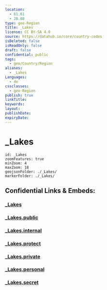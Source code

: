 ```yaml
---
location:
  - 61.61
  - 28.88
type: geo-Region
title: _Lakes
license: CC BY-SA 4.0
source: https://datahub.io/core/country-codes
isDeleted: false
isReadOnly: false
draft: false
confidential: public
tags:
  - geo/Country/Region
aliases:
  - _Lakes
Languages:
  - de
cssclasses:
  - geo-Region
publish: true
linkTitle:
keywords:
layout:
publishDate:
expiryDate:
---
```


# _Lakes

```leaflet
id: _Lakes
zoomFeatures: true 
minZoom: 4 
maxZoom: 18
geojsonFolder: ./_Lakes/
markerFolder: ./_Lakes/
```


## Confidential Links & Embeds: 

### [_Lakes](/_Standards/Earth/Continent/Europe/Europe~North/Finland/Provinces~Finland/Eastern_Finland/counties~Eastern_Finland/Savonia~South/_Lakes.md) 

### [_Lakes.public](/_public/Earth/Continent/Europe/Europe~North/Finland/Provinces~Finland/Eastern_Finland/counties~Eastern_Finland/Savonia~South/_Lakes.public.md) 

### [_Lakes.internal](/_internal/Earth/Continent/Europe/Europe~North/Finland/Provinces~Finland/Eastern_Finland/counties~Eastern_Finland/Savonia~South/_Lakes.internal.md) 

### [_Lakes.protect](/_protect/Earth/Continent/Europe/Europe~North/Finland/Provinces~Finland/Eastern_Finland/counties~Eastern_Finland/Savonia~South/_Lakes.protect.md) 

### [_Lakes.private](/_private/Earth/Continent/Europe/Europe~North/Finland/Provinces~Finland/Eastern_Finland/counties~Eastern_Finland/Savonia~South/_Lakes.private.md) 

### [_Lakes.personal](/_personal/Earth/Continent/Europe/Europe~North/Finland/Provinces~Finland/Eastern_Finland/counties~Eastern_Finland/Savonia~South/_Lakes.personal.md) 

### [_Lakes.secret](/_secret/Earth/Continent/Europe/Europe~North/Finland/Provinces~Finland/Eastern_Finland/counties~Eastern_Finland/Savonia~South/_Lakes.secret.md)

